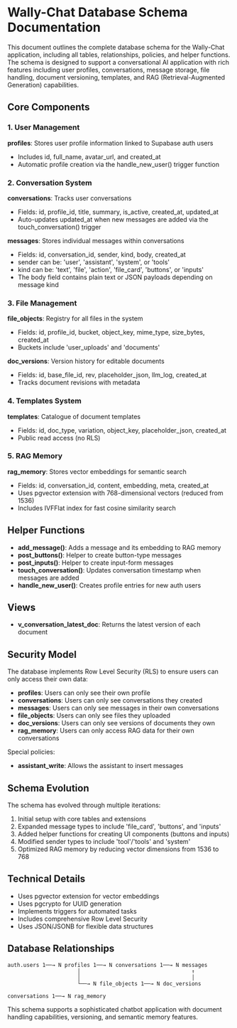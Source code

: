 # Wally-Chat Database Schema Documentation

This document outlines the complete database schema for the Wally-Chat application, including all tables, relationships, policies, and helper functions. The schema is designed to support a conversational AI application with rich features including user profiles, conversations, message storage, file handling, document versioning, templates, and RAG (Retrieval-Augmented Generation) capabilities.

## Core Components

### 1. User Management

**profiles**: Stores user profile information linked to Supabase auth users
- Includes id, full_name, avatar_url, and created_at
- Automatic profile creation via the handle_new_user() trigger function

### 2. Conversation System

**conversations**: Tracks user conversations
- Fields: id, profile_id, title, summary, is_active, created_at, updated_at
- Auto-updates updated_at when new messages are added via the touch_conversation() trigger

**messages**: Stores individual messages within conversations
- Fields: id, conversation_id, sender, kind, body, created_at
- sender can be: 'user', 'assistant', 'system', or 'tools'
- kind can be: 'text', 'file', 'action', 'file_card', 'buttons', or 'inputs'
- The body field contains plain text or JSON payloads depending on message kind

### 3. File Management

**file_objects**: Registry for all files in the system
- Fields: id, profile_id, bucket, object_key, mime_type, size_bytes, created_at
- Buckets include 'user_uploads' and 'documents'

**doc_versions**: Version history for editable documents
- Fields: id, base_file_id, rev, placeholder_json, llm_log, created_at
- Tracks document revisions with metadata

### 4. Templates System

**templates**: Catalogue of document templates
- Fields: id, doc_type, variation, object_key, placeholder_json, created_at
- Public read access (no RLS)

### 5. RAG Memory

**rag_memory**: Stores vector embeddings for semantic search
- Fields: id, conversation_id, content, embedding, meta, created_at
- Uses pgvector extension with 768-dimensional vectors (reduced from 1536)
- Includes IVFFlat index for fast cosine similarity search

## Helper Functions

- **add_message()**: Adds a message and its embedding to RAG memory
- **post_buttons()**: Helper to create button-type messages
- **post_inputs()**: Helper to create input-form messages
- **touch_conversation()**: Updates conversation timestamp when messages are added
- **handle_new_user()**: Creates profile entries for new auth users

## Views

- **v_conversation_latest_doc**: Returns the latest version of each document

## Security Model

The database implements Row Level Security (RLS) to ensure users can only access their own data:

- **profiles**: Users can only see their own profile
- **conversations**: Users can only see conversations they created
- **messages**: Users can only see messages in their own conversations
- **file_objects**: Users can only see files they uploaded
- **doc_versions**: Users can only see versions of documents they own
- **rag_memory**: Users can only access RAG data for their own conversations

Special policies:
- **assistant_write**: Allows the assistant to insert messages

## Schema Evolution

The schema has evolved through multiple iterations:

1. Initial setup with core tables and extensions
2. Expanded message types to include 'file_card', 'buttons', and 'inputs'
3. Added helper functions for creating UI components (buttons and inputs)
4. Modified sender types to include 'tool'/'tools' and 'system'
5. Optimized RAG memory by reducing vector dimensions from 1536 to 768

## Technical Details

- Uses pgvector extension for vector embeddings
- Uses pgcrypto for UUID generation
- Implements triggers for automated tasks
- Includes comprehensive Row Level Security
- Uses JSON/JSONB for flexible data structures

## Database Relationships

```
auth.users 1──→ N profiles 1──→ N conversations 1──→ N messages
                      │                                   ↑
                      │                                   │
                      └──→ N file_objects 1──→ N doc_versions
                                               
conversations 1──→ N rag_memory
```

This schema supports a sophisticated chatbot application with document handling capabilities, versioning, and semantic memory features.